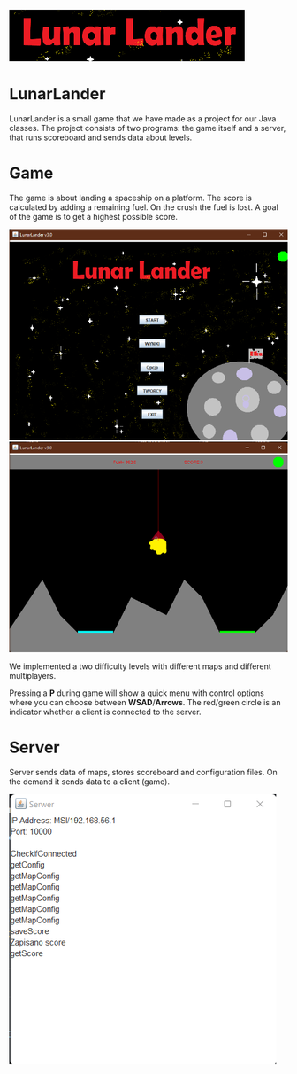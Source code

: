 ![LunarLander](https://github.com/Mroogal/LunarLander/blob/main/Photos/LunarLander.png?raw=true)
# LunarLander
LunarLander is a small game that we have made as a project for our Java classes. The project consists of two programs: the game itself and a server, that runs scoreboard and sends data about levels.

# Game
The game is about landing a spaceship on a platform. The score is calculated by adding a remaining fuel. On the crush the fuel is lost. A goal of the game is to get a highest possible score.

![Photo of main menu](https://github.com/Mroogal/LunarLander/blob/main/Photos/mainmenu.png?raw=true)
![Photo of game board](https://github.com/Mroogal/LunarLander/blob/main/Photos/game2.png?raw=true)

We implemented a two difficulty levels with different maps and different multiplayers.

Pressing a **P** during game will show a quick menu with control options where you can choose between **WSAD**/**Arrows**.
The red/green circle is an indicator whether a client is connected to the server.

# Server
Server sends data of maps, stores scoreboard and configuration files. On the demand it sends data to a client (game).

![Photo of server](https://github.com/Mroogal/LunarLander/blob/main/Photos/server.png?raw=true)
